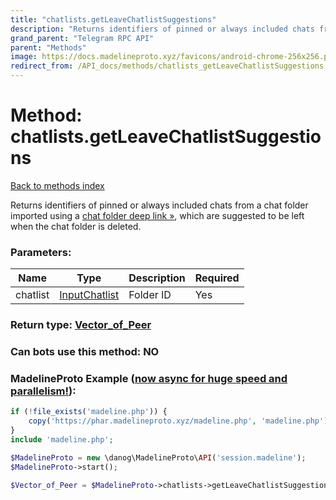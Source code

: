 ```yaml
---
title: "chatlists.getLeaveChatlistSuggestions"
description: "Returns identifiers of pinned or always included chats from a chat folder imported using a [chat folder deep link »](https://core.telegram.org/api/links#chat-folder-links), which are suggested to be left when the chat folder is deleted."
grand_parent: "Telegram RPC API"
parent: "Methods"
image: https://docs.madelineproto.xyz/favicons/android-chrome-256x256.png
redirect_from: /API_docs/methods/chatlists_getLeaveChatlistSuggestions.html
---
```

# Method: chatlists.getLeaveChatlistSuggestions
[Back to methods index](index.html)



Returns identifiers of pinned or always included chats from a chat folder imported using a [chat folder deep link »](https://core.telegram.org/api/links#chat-folder-links), which are suggested to be left when the chat folder is deleted.

### Parameters:

| Name     |    Type       | Description | Required |
|----------|---------------|-------------|----------|
|chatlist|[InputChatlist](/API_docs/types/InputChatlist.html) | Folder ID | Yes|


### Return type: [Vector\_of\_Peer](/API_docs/types/Peer.html)

### Can bots use this method: **NO**


### MadelineProto Example ([now async for huge speed and parallelism!](https://docs.madelineproto.xyz/docs/ASYNC.html)):


```php
if (!file_exists('madeline.php')) {
    copy('https://phar.madelineproto.xyz/madeline.php', 'madeline.php');
}
include 'madeline.php';

$MadelineProto = new \danog\MadelineProto\API('session.madeline');
$MadelineProto->start();

$Vector_of_Peer = $MadelineProto->chatlists->getLeaveChatlistSuggestions(chatlist: $InputChatlist, );
```

